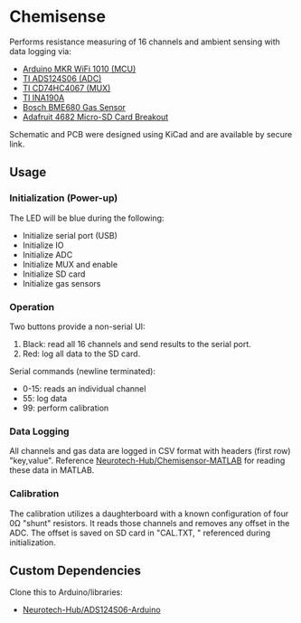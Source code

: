 # Chemisense
Performs resistance measuring of 16 channels and ambient sensing with data logging via:
- [Arduino MKR WiFi 1010 (MCU)](https://store-usa.arduino.cc/products/arduino-mkr-wifi-1010)
- [TI ADS124S06 (ADC)](https://www.ti.com/product/ADS124S06)
- [TI CD74HC4067 (MUX)](https://www.ti.com/product/CD74HC4067)
- [TI INA190A](https://www.ti.com/product/INA190)
- [Bosch BME680 Gas Sensor](https://www.bosch-sensortec.com/products/environmental-sensors/gas-sensors/bme680/)
- [Adafruit 4682 Micro-SD Card Breakout](https://www.digikey.com/en/products/detail/adafruit-industries-llc/4682/12822319)

Schematic and PCB were designed using KiCad and are available by secure link.

## Usage
### Initialization (Power-up)
The LED will be blue during the following:
- Initialize serial port (USB)
- Initialize IO
- Initialize ADC
- Initialize MUX and enable
- Initialize SD card
- Initialize gas sensors

### Operation
Two buttons provide a non-serial UI:
1. Black: read all 16 channels and send results to the serial port.
2. Red: log all data to the SD card.

Serial commands (newline terminated):
- 0-15: reads an individual channel
- 55: log data
- 99: perform calibration

### Data Logging
All channels and gas data are logged in CSV format with headers (first row) "key,value". Reference [Neurotech-Hub/Chemisensor-MATLAB](https://github.com/Neurotech-Hub/Chemisensor-MATLAB) for reading these data in MATLAB.

### Calibration
The calibration utilizes a daughterboard with a known configuration of four 0Ω "shunt" resistors. It reads those channels and removes any offset in the ADC. The offset is saved on SD card in "CAL.TXT, " referenced during initialization.

## Custom Dependencies
Clone this to Arduino/libraries:
- [Neurotech-Hub/ADS124S06-Arduino](https://github.com/Neurotech-Hub/ADS124S06-Arduino)
